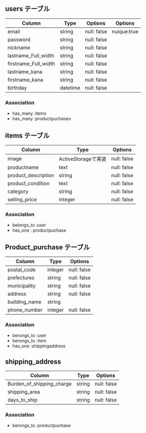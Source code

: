
## users テーブル

| Column               | Type     |  Options     |  Options      |
| -------------------  | -------- | ------------ | ------------- |
| email                | string   | null: false  |  nuique:true  |
| password             | string   | null: false  |               |
| nickname             | string   | null: false  |               | 
| lastname_Full_width  | string   | null: false  |               |
| firstname_Full_width | string   | null: false  |               |
| lastname_kana        | string   | null: false  |               |
| firstname_kana       | string   | null: false  |               |
| birthday             | datetime | null: false  |               |

### Association

- has_many :items
- has_many :productpuchases

##  items テーブル


| Column                    | Type               |  Options     |
| --------------------------| ------------------ | ------------ |
| image                     | ActiveStorageで実装 | null: false  |
| productname               | text               | null: false  |
| product_description       | string             | null: false  |
| product_condition         | text               | null: false  |
| category                  | string             | null: false  |
| selling_price             | integer            | null: false  |

### Association

- belongs_to :user
- has_one : productpuchase

## Product_purchase テーブル

| Column           | Type               |  Options     |
| -----------------| ------------------ | ------------ |
| postal_code      | integer            | null: false  |
| prefectures      | string             | null: false  |
| municipality     | string             | null: false  |
| address          | string             | null: false  |
| building_name    | string             |              |
| phone_number     | integer            | null: false  |

### Association

- berongs_to :user 
- berongs_to :item
- has_one :shippingaddress


## shipping_address

| Column                    | Type               |  Options     |
| --------------------------| ------------------ | ------------ |
| Burden_of_shipping_charge | string             | null: false  |
| shipping_area             | string             | null: false  |
| days_to_ship              | string             | null: false  |

### Association

- berongs_to :productpuchase